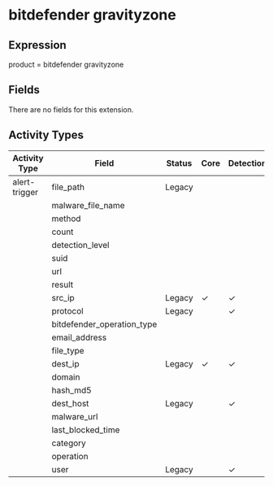 bitdefender gravityzone
=======================

Expression
----------

product = bitdefender gravityzone

Fields
------

There are no fields for this extension.

Activity Types
--------------

| Activity Type | Field                      | Status | Core     | Detection | Informational |
| ------------- | -------------------------- | ------ | -------- | --------- | ------------- |
| alert-trigger | file_path                  | Legacy |          |           | &#10003;      |
|               | malware_file_name          |        |          |           |               |
|               | method                     |        |          |           |               |
|               | count                      |        |          |           |               |
|               | detection_level            |        |          |           |               |
|               | suid                       |        |          |           |               |
|               | url                        |        |          |           |               |
|               | result                     |        |          |           |               |
|               | src_ip                     | Legacy | &#10003; | &#10003;  |               |
|               | protocol                   | Legacy |          | &#10003;  |               |
|               | bitdefender_operation_type |        |          |           |               |
|               | email_address              |        |          |           |               |
|               | file_type                  |        |          |           |               |
|               | dest_ip                    | Legacy | &#10003; | &#10003;  |               |
|               | domain                     |        |          |           |               |
|               | hash_md5                   |        |          |           |               |
|               | dest_host                  | Legacy |          | &#10003;  |               |
|               | malware_url                |        |          |           |               |
|               | last_blocked_time          |        |          |           |               |
|               | category                   |        |          |           |               |
|               | operation                  |        |          |           |               |
|               | user                       | Legacy |          | &#10003;  |               |

